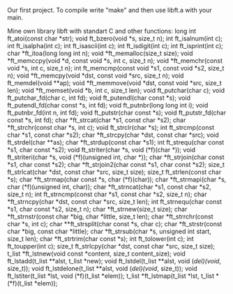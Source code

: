 Our first project.
To compile write "make" and then use libft.a with your main.

Mine own library libft with standart C and other functions:
long int				ft_atoi(const char *str);
void					ft_bzero(void *s, size_t n);
int						ft_isalnum(int c);
int						ft_isalpha(int c);
int						ft_isascii(int c);
int						ft_isdigit(int c);
int						ft_isprint(int c);
char					*ft_itoa(long long int n);
void					*ft_memalloc(size_t size);
void					*ft_memccpy(void *d, const void *s, int c, size_t n);
void					*ft_memchr(const void *s, int c, size_t n);
int						ft_memcmp(const void *s1, const void *s2, size_t n);
void					*ft_memcpy(void *dst, const void *src, size_t n);
void					ft_memdel(void **ap);
void					*ft_memmove(void *dst, const void *src, size_t len);
void					*ft_memset(void *b, int c, size_t len);
void					ft_putchar(char c);
void					ft_putchar_fd(char c, int fd);
void					ft_putendl(char const *s);
void					ft_putendl_fd(char const *s, int fd);
void					ft_putnbr(long long int i);
void					ft_putnbr_fd(int n, int fd);
void					ft_putstr(char const *s);
void					ft_putstr_fd(char const *s, int fd);
char					*ft_strcat(char *s1, const char *s2);
char					*ft_strchr(const char *s, int c);
void					ft_strclr(char *s);
int						ft_strcmp(const char *s1, const char *s2);
char					*ft_strcpy(char *dst, const char *src);
void					ft_strdel(char **as);
char					*ft_strdup(const char *s1);
int						ft_strequ(char const *s1, char const *s2);
void					ft_striter(char *s, void (*f)(char *));
void					ft_striteri(char *s, void (*f)(unsigned int, char *));
char					*ft_strjoin(char const *s1, char const *s2);
char					*ft_strjoin2(char const *s1, char const *s2);
size_t				ft_strlcat(char *dst, const char *src, size_t size);
size_t				ft_strlen(const char *s);
char					*ft_strmap(char const *s, char (*f)(char));
char					*ft_strmapi(char *s, char (*f)(unsigned int, char));
char					*ft_strncat(char *s1, const char *s2, size_t n);
int						ft_strncmp(const char *s1, const char *s2, size_t n);
char					*ft_strncpy(char *dst, const char *src, size_t len);
int						ft_strnequ(char const *s1, char const *s2, size_t n);
char					*ft_strnew(size_t size);
char					*ft_strnstr(const char *big, char *little, size_t len);
char					*ft_strrchr(const char *s, int c);
char					**ft_strsplit(char const *s, char c);
char					*ft_strstr(const char *big, const char *little);
char					*ft_strsub(char *s, unsigned int start, size_t len);
char					*ft_strtrim(char const *s);
int						ft_tolower(int c);
int						ft_toupper(int c);
size_t				ft_strlcpy(char *dst, const char *src, size_t size);
t_list					*ft_lstnew(void const *content, size_t content_size);
void					ft_lstadd(t_list **alst, t_list *new);
void					ft_lstdel(t_list **alst, void (*del)(void*, size_t));
void					ft_lstdelone(t_list **alst, void (*del)(void*, size_t));
void					ft_lstiter(t_list *lst, void (*f)(t_list *elem));
t_list					*ft_lstmap(t_list *lst, t_list *(*f)(t_list *elem));
